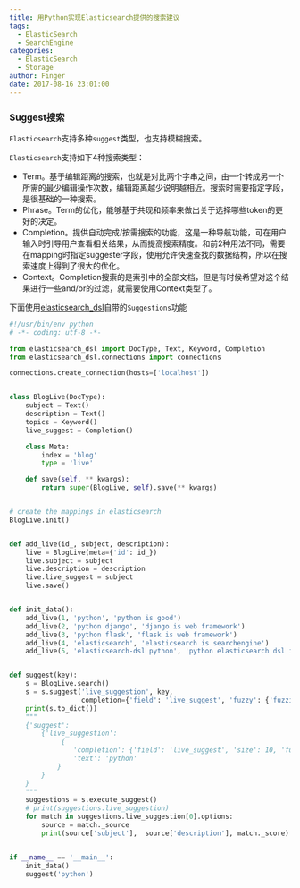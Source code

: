 ```yaml
---
title: 用Python实现Elasticsearch提供的搜索建议
tags:
  - ElasticSearch
  - SearchEngine
categories:
  - ElasticSearch
  - Storage
author: Finger
date: 2017-08-16 23:01:00
---
```



### Suggest搜索

`Elasticsearch`支持多种`suggest`类型，也支持模糊搜索。

`Elasticsearch`支持如下4种搜索类型：

- Term。基于编辑距离的搜索，也就是对比两个字串之间，由一个转成另一个所需的最少编辑操作次数，编辑距离越少说明越相近。搜索时需要指定字段，是很基础的一种搜索。
- Phrase。Term的优化，能够基于共现和频率来做出关于选择哪些token的更好的决定。
- Completion。提供自动完成/按需搜索的功能，这是一种导航功能，可在用户输入时引导用户查看相关结果，从而提高搜索精度。和前2种用法不同，需要在mapping时指定suggester字段，使用允许快速查找的数据结构，所以在搜索速度上得到了很大的优化。
- Context。Completion搜索的是索引中的全部文档，但是有时候希望对这个结果进行一些and/or的过滤，就需要使用Context类型了。

下面使用[elasticsearch_dsl](https://github.com/elastic/elasticsearch-dsl-py)自带的`Suggestions`功能
```python
#!/usr/bin/env python
# -*- coding: utf-8 -*-

from elasticsearch_dsl import DocType, Text, Keyword, Completion
from elasticsearch_dsl.connections import connections

connections.create_connection(hosts=['localhost'])


class BlogLive(DocType):
    subject = Text()
    description = Text()
    topics = Keyword()
    live_suggest = Completion()

    class Meta:
        index = 'blog'
        type = 'live'

    def save(self, ** kwargs):
        return super(BlogLive, self).save(** kwargs)


# create the mappings in elasticsearch
BlogLive.init()


def add_live(id_, subject, description):
    live = BlogLive(meta={'id': id_})
    live.subject = subject
    live.description = description
    live.live_suggest = subject
    live.save()


def init_data():
    add_live(1, 'python', 'python is good')
    add_live(2, 'python django', 'django is web framework')
    add_live(3, 'python flask', 'flask is web framework')
    add_live(4, 'elasticsearch', 'elasticsearch is searchengine')
    add_live(5, 'elasticsearch-dsl python', 'python elasticsearch dsl is client API')


def suggest(key):
    s = BlogLive.search()
    s = s.suggest('live_suggestion', key,
                  completion={'field': 'live_suggest', 'fuzzy': {'fuzziness': 2, 'prefix_length': 2}, 'size': 10})
    print(s.to_dict())
    """
    {'suggest': 
        {'live_suggestion': 
             {
                'completion': {'field': 'live_suggest', 'size': 10, 'fuzzy': {'fuzziness': 2, 'prefix_length': 2}}, 
                'text': 'python'
            }
        }
    }
    """
    suggestions = s.execute_suggest()
    # print(suggestions.live_suggestion)
    for match in suggestions.live_suggestion[0].options:
        source = match._source
        print(source['subject'],  source['description'], match._score)


if __name__ == '__main__':
    init_data()
    suggest('python')
```
